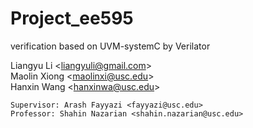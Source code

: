 # Project_ee595
verification based on UVM-systemC by Verilator

  Liangyu Li <<liangyuli@gmail.com>> <br/>
  Maolin Xiong <<maolinxi@usc.edu>>  <br/>
  Hanxin Wang <<hanxinwa@usc.edu>>	  <br/>

	Supervisor: Arash Fayyazi <fayyazi@usc.edu>
	Professor: Shahin Nazarian <shahin.nazarian@usc.edu>
